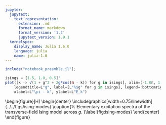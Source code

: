 ```yaml
---
jupyter:
  jupytext:
    text_representation:
      extension: .md
      format_name: markdown
      format_version: '1.2'
      jupytext_version: 1.9.1
  kernelspec:
    display_name: Julia 1.6.0
    language: julia
    name: julia-1.6
---
```


```julia tags=["hide"]
include("notebook_preamble.jl");
```

```julia caption="Elementary excitation spectra of the transverse-field Ising model across $g$." label="fig:ising-modes"
isings = [1.5, 1.0, 0.5]'
plot([k -> √(1 + g^2 + 2g*cos(π - k)) for g in isings], xlim=(-1.0π, 1.0π),
    legendtitle=L"g", label=[L"%$g" for g in isings], legend=:bottomright,
    xlabel=L"\pi - k", ylabel=L"E_k")
```

\begin{figure}[H]
\begin{center}
\includegraphics[width=0.75\linewidth]{../../figs/ising-modes}
\caption{%
Elementary excitation spectra of the transverse-field Ising model across $g$.
}\label{fig:ising-modes}
\end{center}
\end{figure}
